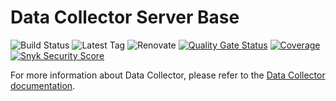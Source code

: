 # Data Collector Server Base

![Build Status](https://img.shields.io/github/actions/workflow/status/descoped/data-collector-server-base/coverage-and-sonar-analysis.yml)
![Latest Tag](https://img.shields.io/github/v/tag/descoped/data-collector-server-base)
![Renovate](https://img.shields.io/badge/renovate-enabled-brightgreen.svg)
[![Quality Gate Status](https://sonarcloud.io/api/project_badges/measure?project=descoped_data-collector-server-base&metric=alert_status)](https://sonarcloud.io/summary/new_code?id=descoped_data-collector-server-base) [![Coverage](https://sonarcloud.io/api/project_badges/measure?project=descoped_data-collector-server-base&metric=coverage)](https://sonarcloud.io/summary/new_code?id=descoped_data-collector-server-base)
[![Snyk Security Score](https://snyk.io/test/github/descoped/data-collector-server-base/badge.svg)](https://snyk.io/test/github/descoped/data-collector-server-base)

For more information about Data Collector, please refer to
the [Data Collector documentation](https://github.com/descoped/data-collector-project).
